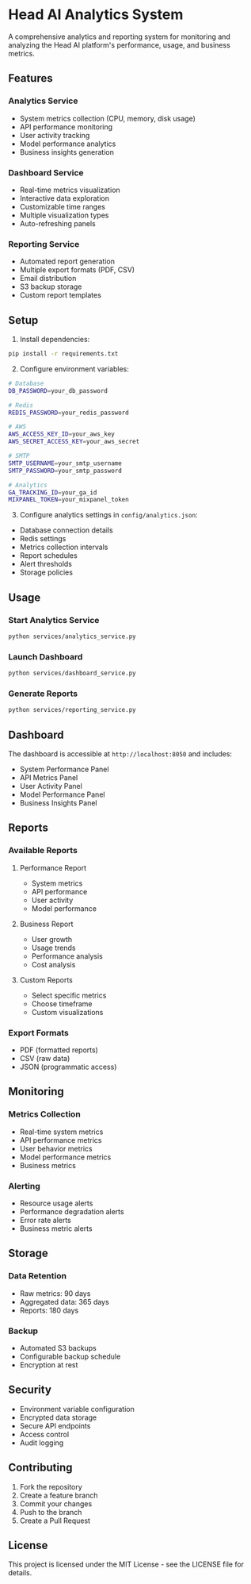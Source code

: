 # Head AI Analytics System

A comprehensive analytics and reporting system for monitoring and analyzing the Head AI platform's performance, usage, and business metrics.

## Features

### Analytics Service
- System metrics collection (CPU, memory, disk usage)
- API performance monitoring
- User activity tracking
- Model performance analytics
- Business insights generation

### Dashboard Service
- Real-time metrics visualization
- Interactive data exploration
- Customizable time ranges
- Multiple visualization types
- Auto-refreshing panels

### Reporting Service
- Automated report generation
- Multiple export formats (PDF, CSV)
- Email distribution
- S3 backup storage
- Custom report templates

## Setup

1. Install dependencies:
```bash
pip install -r requirements.txt
```

2. Configure environment variables:
```bash
# Database
DB_PASSWORD=your_db_password

# Redis
REDIS_PASSWORD=your_redis_password

# AWS
AWS_ACCESS_KEY_ID=your_aws_key
AWS_SECRET_ACCESS_KEY=your_aws_secret

# SMTP
SMTP_USERNAME=your_smtp_username
SMTP_PASSWORD=your_smtp_password

# Analytics
GA_TRACKING_ID=your_ga_id
MIXPANEL_TOKEN=your_mixpanel_token
```

3. Configure analytics settings in `config/analytics.json`:
- Database connection details
- Redis settings
- Metrics collection intervals
- Report schedules
- Alert thresholds
- Storage policies

## Usage

### Start Analytics Service
```bash
python services/analytics_service.py
```

### Launch Dashboard
```bash
python services/dashboard_service.py
```

### Generate Reports
```bash
python services/reporting_service.py
```

## Dashboard

The dashboard is accessible at `http://localhost:8050` and includes:

- System Performance Panel
- API Metrics Panel
- User Activity Panel
- Model Performance Panel
- Business Insights Panel

## Reports

### Available Reports
1. Performance Report
   - System metrics
   - API performance
   - User activity
   - Model performance

2. Business Report
   - User growth
   - Usage trends
   - Performance analysis
   - Cost analysis

3. Custom Reports
   - Select specific metrics
   - Choose timeframe
   - Custom visualizations

### Export Formats
- PDF (formatted reports)
- CSV (raw data)
- JSON (programmatic access)

## Monitoring

### Metrics Collection
- Real-time system metrics
- API performance metrics
- User behavior metrics
- Model performance metrics
- Business metrics

### Alerting
- Resource usage alerts
- Performance degradation alerts
- Error rate alerts
- Business metric alerts

## Storage

### Data Retention
- Raw metrics: 90 days
- Aggregated data: 365 days
- Reports: 180 days

### Backup
- Automated S3 backups
- Configurable backup schedule
- Encryption at rest

## Security

- Environment variable configuration
- Encrypted data storage
- Secure API endpoints
- Access control
- Audit logging

## Contributing

1. Fork the repository
2. Create a feature branch
3. Commit your changes
4. Push to the branch
5. Create a Pull Request

## License

This project is licensed under the MIT License - see the LICENSE file for details.
